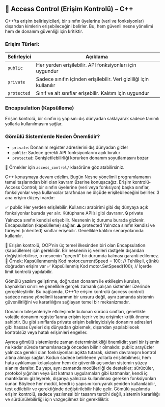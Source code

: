 ## 🔐 Access Control (Erişim Kontrolü) – C++

C++’ta erişim belirleyicileri, bir sınıfın üyelerine (veri ve fonksiyonlar) dışarıdan kimlerin erişebileceğini belirler. Bu, hem güvenli nesne yönelimi hem de donanım güvenliği için kritiktir.

### Erişim Türleri:
| Belirleyici | Açıklama |
|-------------|----------|
| `public`    | Her yerden erişilebilir. API fonksiyonları için uygundur |
| `private`   | Sadece sınıfın içinden erişilebilir. Veri gizliliği için kullanılır |
| `protected` | Sınıf ve alt sınıflar erişebilir. Kalıtım için uygundur |

### Encapsulation (Kapsülleme)
Erişim kontrolü, bir sınıfın iç yapısını dış dünyadan saklayarak sadece tanımlı yollarla kullanılmasını sağlar.

### Gömülü Sistemlerde Neden Önemlidir?
- `private`: Donanım register adreslerini dış dünyadan gizler
- `public`: Sadece gerekli API fonksiyonlarını açık bırakır
- `protected`: Genişletilebilirliği korurken donanım soyutlamasını bozar

📂 Örnekler için `access_control/` klasörüne göz atabilirsiniz.


C++ konuşmaya devam edelim. Bugün Nesne yönelimli programlamanın temel taşlarından biri olan kavram üzerine konuşacağız. Erişim kontrolü-Access Control; bir sınıfın üyelerine (veri veya fonksiyon) başka sınıflar, fonksiyonlar veya kullanıcılar tarafından ne ölçüde erişilebileceğini belirler. 3 ana erişim düzeyi vardır:

✅ public
Her yerden erişilebilir.
Kullanıcı arabirimi gibi dış dünyaya açık fonksiyonlar burada yer alır.
Kütüphane API’si gibi davranır.
🔒 private
Yalnızca sınıfın kendisi erişebilir.
Nesnenin iç durumu burada gizlenir.
Encapsulation (kapsülleme) sağlar.
⚠️ protected
Yalnızca sınıfın kendisi ve türeyen (inherited) sınıflar erişebilir.
Genellikle kalıtım senaryolarında kullanılır.

🧠 Erişim kontrolü, OOP’nin üç temel ilkesinden biri olan Encapsulation (kapsülleme) için gereklidir. Bir nesnenin iç verileri rastgele dışarıdan değiştirilebilirse, o nesnenin "geçerli" bir durumda kalması garanti edilemez.
🧰 Örnek: Kapsüllenmemiş Kod
motor.currentSpeed = 100; // Tehlikeli, çünkü doğrudan erişim var
✅ Kapsüllenmiş Kod
motor.SetSpeed(100); // İçerde limit kontrolü yapılabilir.

Gömülü yazılım geliştirme, doğrudan donanım ile etkileşim kurulan, kaynakları sınırlı ve genellikle gerçek zamanlı çalışan sistemler üzerinde gerçekleştirilir. Bu bağlamda, C++’te erişim kontrolü (access control) sadece nesne yönelimli tasarımın bir unsuru değil, aynı zamanda sistemin güvenilirliğini ve kararlılığını sağlayan temel bir mekanizmadır.

Donanım bileşenleriyle etkileşimde bulunan sürücü sınıfları, genellikle volatile donanım register’larına erişim içerir ve bu erişimler kritik öneme sahiptir. Bu gibi sınıflarda private erişim belirleyicisiyle donanım adresleri gibi hassas üyeleri dış dünyadan gizlemek, dışarıdan yapılabilecek kontrolsüz veya hatalı erişimleri engeller.

Ayrıca gömülü sistemlerde zaman deterministikliği önemlidir; yani bir işlemin ne kadar sürede tamamlanacağı önceden bilinir olmalıdır. public arayüzler yalnızca gerekli olan fonksiyonları açıkta tutarak, sistem davranışını kontrol altına almayı sağlar. Kodun sadece belirlenen yollarla erişilebilmesi, hem hata ayıklamayı kolaylaştırır hem de güvenlik açısından sistemin yüzey alanını daraltır. Bu yapı, aynı zamanda modülerliği de destekler; sürücüler, protokol yığınları veya üst katman uygulamaları gibi katmanlar, kendi iç mantıklarını gizleyerek, dışarıya yalnızca kullanılması gereken fonksiyonları sunar. Böylece her modül, kendi iç yapısını koruyarak yeniden kullanılabilir, test edilebilir ve gerektiğinde değiştirilebilir hâle gelir. Gömülü yazılımda erişim kontrolü, sadece yazılımsal bir tasarım tercihi değil, sistemin kararlılığı ve sürdürülebilirliği için vazgeçilmez bir gerekliliktir.